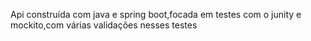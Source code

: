 Api construída com java e spring boot,focada em testes com o junity e mockito,com várias validações nesses testes

